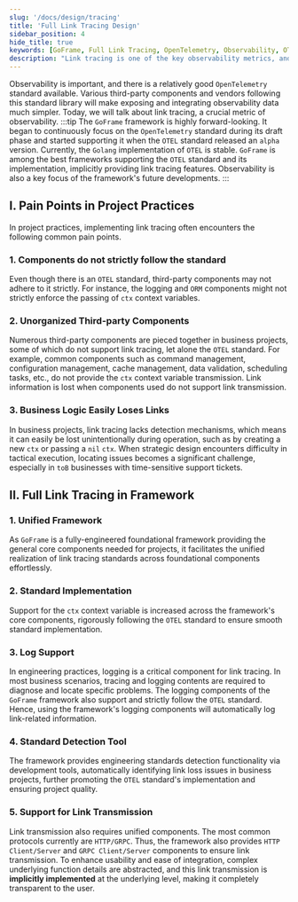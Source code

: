 ```yaml
---
slug: '/docs/design/tracing'
title: 'Full Link Tracing Design'
sidebar_position: 4
hide_title: true
keywords: [GoFrame, Full Link Tracing, OpenTelemetry, Observability, OTEL, Golang, Link Transmission, Log Support, Framework, Third-party Components]
description: "Link tracing is one of the key observability metrics, and the GoFrame framework excels in supporting the OpenTelemetry standard. This article explores the challenges of link tracing in project practices and how to achieve full link tracing using the GoFrame framework, ensuring standard implementation and log support. The framework's unified components and standard detection tools help enhance the stability of business projects."
---
```


Observability is important, and there is a relatively good `OpenTelemetry` standard available. Various third-party components and vendors following this standard library will make exposing and integrating observability data much simpler. Today, we will talk about link tracing, a crucial metric of observability.
:::tip
The `GoFrame` framework is highly forward-looking. It began to continuously focus on the `OpenTelemetry` standard during its draft phase and started supporting it when the `OTEL` standard released an `alpha` version. Currently, the `Golang` implementation of `OTEL` is stable. `GoFrame` is among the best frameworks supporting the `OTEL` standard and its implementation, implicitly providing link tracing features. Observability is also a key focus of the framework's future developments.
:::
## I. Pain Points in Project Practices

In project practices, implementing link tracing often encounters the following common pain points.

### 1. Components do not strictly follow the standard

Even though there is an `OTEL` standard, third-party components may not adhere to it strictly. For instance, the logging and `ORM` components might not strictly enforce the passing of `ctx` context variables.

### 2. Unorganized Third-party Components

Numerous third-party components are pieced together in business projects, some of which do not support link tracing, let alone the `OTEL` standard. For example, common components such as command management, configuration management, cache management, data validation, scheduling tasks, etc., do not provide the `ctx` context variable transmission. Link information is lost when components used do not support link transmission.

### 3. Business Logic Easily Loses Links

In business projects, link tracing lacks detection mechanisms, which means it can easily be lost unintentionally during operation, such as by creating a new `ctx` or passing a `nil` `ctx`. When strategic design encounters difficulty in tactical execution, locating issues becomes a significant challenge, especially in `toB` businesses with time-sensitive support tickets.

## II. Full Link Tracing in Framework

### 1. Unified Framework

As `GoFrame` is a fully-engineered foundational framework providing the general core components needed for projects, it facilitates the unified realization of link tracing standards across foundational components effortlessly.

### 2. Standard Implementation

Support for the `ctx` context variable is increased across the framework's core components, rigorously following the `OTEL` standard to ensure smooth standard implementation.

### 3. Log Support

In engineering practices, logging is a critical component for link tracing. In most business scenarios, tracing and logging contents are required to diagnose and locate specific problems. The logging components of the `GoFrame` framework also support and strictly follow the `OTEL` standard. Hence, using the framework's logging components will automatically log link-related information.

### 4. Standard Detection Tool

The framework provides engineering standards detection functionality via development tools, automatically identifying link loss issues in business projects, further promoting the `OTEL` standard's implementation and ensuring project quality.

### 5. Support for Link Transmission

Link transmission also requires unified components. The most common protocols currently are `HTTP/GRPC`. Thus, the framework also provides `HTTP Client/Server` and `GRPC Client/Server` components to ensure link transmission. To enhance usability and ease of integration, complex underlying function details are abstracted, and this link transmission is **implicitly implemented** at the underlying level, making it completely transparent to the user.